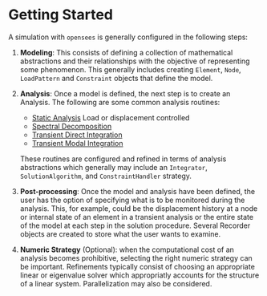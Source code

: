 # Getting Started

A simulation with `opensees` is generally configured in the following steps:

1.  **Modeling**: This consists of defining a collection of mathematical
    abstractions and their relationships with the objective of representing
    some phenomenon. This generally includes creating
    `Element`, `Node`, `LoadPattern` and `Constraint` objects that define the
    model. 

2.  **Analysis**: Once a model is defined, the next step is to create
    an Analysis. The following are some common analysis routines:

    - [Static Analysis]() Load or displacement controlled
    - [Spectral Decomposition]()
    - [Transient Direct Integration]()
    - [Transient Modal Integration]()

    These routines are configured and refined in terms of analysis 
    abstractions which generally may include an `Integrator`, 
    `SolutionAlgorithm`, and `ConstraintHandler` strategy.

3.  **Post-processing**: Once the model and analysis have been
    defined, the user has the option of specifying what is to be
    monitored during the analysis. This, for example, could be the
    displacement history at a node or internal state of an element in a
    transient analysis or the entire state of the model at each step in
    the solution procedure. Several Recorder objects are created to
    store what the user wants to examine.

3.  **Numeric Strategy** (Optional): when the computational cost of an analysis
    becomes prohibitive, selecting the right numeric strategy can be important.
    Refinements typically consist of choosing an appropriate linear or eigenvalue 
    solver which appropriatly accounts for the structure of a linear system.
    Parallelization may also be considered.

